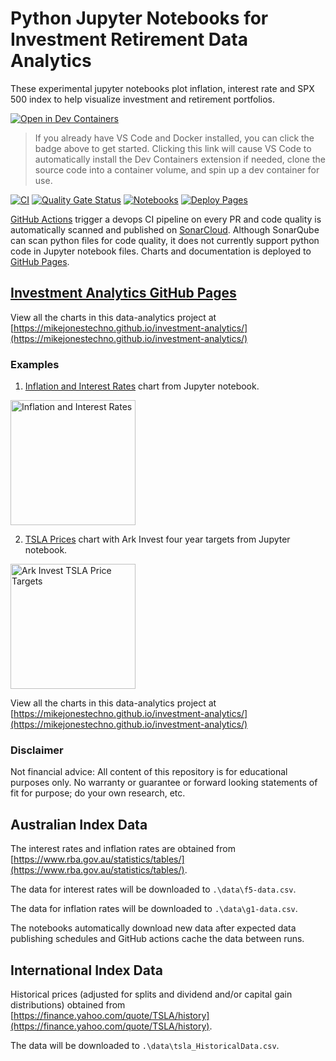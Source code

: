 # Python Jupyter Notebooks for Investment Retirement Data Analytics

These experimental jupyter notebooks plot inflation, interest rate and SPX 500 index to help visualize investment and retirement portfolios.

[![Open in Dev Containers](https://img.shields.io/static/v1?label=Dev%20Containers&message=Open&color=blue&logo=visualstudiocode)](https://vscode.dev/redirect?url=vscode://ms-vscode-remote.remote-containers/cloneInVolume?url=https://github.com/mikejonestechno/investment-analytics)

> If you already have VS Code and Docker installed, you can click the badge above to get started. Clicking this link will cause VS Code to automatically install the Dev Containers extension if needed, clone the source code into a container volume, and spin up a dev container for use.

[![CI](https://github.com/mikejonestechno/investment-analytics/actions/workflows/python.yaml/badge.svg)](https://github.com/mikejonestechno/investment-analytics/actions/workflows/python.yaml) [![Quality Gate Status](https://sonarcloud.io/api/project_badges/measure?project=mikejonestechno_investment-analytics&metric=alert_status)](https://sonarcloud.io/summary/overall?id=mikejonestechno_investment-analytics) [![Notebooks](https://github.com/mikejonestechno/investment-analytics/actions/workflows/notebooks.yml/badge.svg)](https://github.com/mikejonestechno/investment-analytics/actions/workflows/notebooks.yml) [![Deploy Pages](https://github.com/mikejonestechno/investment-analytics/actions/workflows/deploy-pages.yml/badge.svg)](https://mikejonestechno.github.io/investment-analytics/)

[GitHub Actions](https://github.com/mikejonestechno/investment-analytics/actions/workflows/python.yaml) trigger a devops CI pipeline on every PR and code quality is automatically scanned and published on [SonarCloud](https://sonarcloud.io/summary/overall?id=mikejonestechno_investment-analytics). Although SonarQube can scan python files for code quality, it does not currently support python code in Jupyter notebook files. Charts and documentation is deployed to [GitHub Pages](https://mikejonestechno.github.io/investment-analytics/).

## [Investment Analytics GitHub Pages](https://mikejonestechno.github.io/investment-analytics/)

View all the charts in this data-analytics project at 
[https://mikejonestechno.github.io/investment-analytics/](https://mikejonestechno.github.io/investment-analytics/)

### Examples

1. [Inflation and Interest Rates](https://mikejonestechno.github.io/investment-analytics/inflation-and-interest-rates.html) chart from Jupyter notebook. 

<img src="https://mikejonestechno.github.io/investment-analytics/images/inflation-and-interest-rates_7_0.png" alt="Inflation and Interest Rates" width="200"/>

2. [TSLA Prices](https://mikejonestechno.github.io/investment-analytics/tsla.html) chart with Ark Invest four year targets from Jupyter notebook. 

<img src="https://mikejonestechno.github.io/investment-analytics/images/tsla-targets_10_0.png" alt="Ark Invest TSLA Price Targets" width="200"/>

View all the charts in this data-analytics project at 
[https://mikejonestechno.github.io/investment-analytics/](https://mikejonestechno.github.io/investment-analytics/)

### Disclaimer

Not financial advice: All content of this repository is for educational purposes only. No warranty or guarantee or forward looking statements of fit for purpose; do your own research, etc.

## Australian Index Data

The interest rates and inflation rates are obtained from [https://www.rba.gov.au/statistics/tables/](https://www.rba.gov.au/statistics/tables/).

The data for interest rates will be downloaded to `.\data\f5-data.csv`.

The data for inflation rates will be downloaded to `.\data\g1-data.csv`.

The notebooks automatically download new data after expected data publishing schedules and GitHub actions cache the data between runs.

## International Index Data

Historical prices (adjusted for splits and dividend and/or capital gain distributions) obtained from [https://finance.yahoo.com/quote/TSLA/history](https://finance.yahoo.com/quote/TSLA/history).

The data will be downloaded to `.\data\tsla_HistoricalData.csv`.